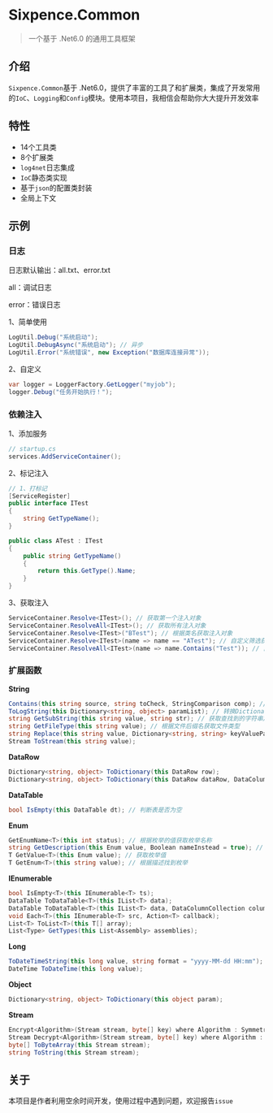 # Sixpence.Common

> 一个基于 .Net6.0 的通用工具框架

## 介绍

`Sixpence.Common`基于 .Net6.0，提供了丰富的工具了和扩展类，集成了开发常用的`IoC`、`Logging`和`Config`模块。使用本项目，我相信会帮助你大大提升开发效率

## 特性

+ 14个工具类
+ 8个扩展类
+ `log4net`日志集成
+ `IoC`静态类实现
+ 基于`json`的配置类封装
+ 全局上下文

## 示例

### 日志

日志默认输出：all.txt、error.txt

all：调试日志

error：错误日志

1、简单使用

```csharp
LogUtil.Debug("系统启动");
LogUtil.DebugAsync("系统启动"); // 异步
LogUtil.Error("系统错误", new Exception("数据库连接异常"));
```

2、自定义

```csharp
var logger = LoggerFactory.GetLogger("myjob");
logger.Debug("任务开始执行！");
```

### 依赖注入

1、添加服务

```csharp
// startup.cs
services.AddServiceContainer();
```

2、标记注入

```csharp
// 1、打标记
[ServiceRegister]
public interface ITest
{
    string GetTypeName();
}

public class ATest : ITest
{
    public string GetTypeName()
    {
        return this.GetType().Name;
    }
}
```

3、获取注入

```csharp
ServiceContainer.Resolve<ITest>(); // 获取第一个注入对象
ServiceContainer.ResolveAll<ITest>(); // 获取所有注入对象
ServiceContainer.Resolve<ITest>("BTest"); // 根据类名获取注入对象
ServiceContainer.Resolve<ITest>(name => name == "ATest"); // 自定义筛选获取注入第一个对象
ServiceContainer.ResolveAll<ITest>(name => name.Contains("Test")); // 自定义筛选获取对象
```

### 扩展函数

**String**

```csharp
Contains(this string source, string toCheck, StringComparison comp); // 判断字符串是否存在于一个字符串中
ToLogString(this Dictionary<string, object> paramList); // 转换Dictionary参数为日志文本格式
string GetSubString(this string value, string str); // 获取查找到的字符串之后的字符串
string GetFileType(this string value); // 根据文件后缀名获取文件类型
string Replace(this string value, Dictionary<string, string> keyValuePairs); // 替换匹配字符串
Stream ToStream(this string value);
```

**DataRow**

```csharp
Dictionary<string, object> ToDictionary(this DataRow row);
Dictionary<string, object> ToDictionary(this DataRow dataRow, DataColumnCollection columnCollection);
```

**DataTable**

```csharp
bool IsEmpty(this DataTable dt); // 判断表是否为空
```

**Enum**

```csharp
GetEnumName<T>(this int status); // 根据枚举的值获取枚举名称
string GetDescription(this Enum value, Boolean nameInstead = true); // 获取枚举值的描述
T GetValue<T>(this Enum value); // 获取枚举值
T GetEnum<T>(this string value); // 根据描述找到枚举
```

**IEnumerable**

```csharp
bool IsEmpty<T>(this IEnumerable<T> ts);
DataTable ToDataTable<T>(this IList<T> data);
DataTable ToDataTable<T>(this IList<T> data, DataColumnCollection columns);
void Each<T>(this IEnumerable<T> src, Action<T> callback);
List<T> ToList<T>(this T[] array);
List<Type> GetTypes(this List<Assembly> assemblies);
```

**Long**

```csharp
ToDateTimeString(this long value, string format = "yyyy-MM-dd HH:mm");
DateTime ToDateTime(this long value);
```

**Object**

```csharp
Dictionary<string, object> ToDictionary(this object param);
```

**Stream**

```csharp
Encrypt<Algorithm>(Stream stream, byte[] key) where Algorithm : SymmetricAlgorithm;
Stream Decrypt<Algorithm>(Stream stream, byte[] key) where Algorithm : SymmetricAlgorithm;
byte[] ToByteArray(this Stream stream);
string ToString(this Stream stream);
```

## 关于

本项目是作者利用空余时间开发，使用过程中遇到问题，欢迎报告`issue`

